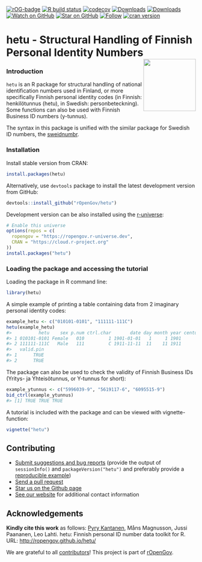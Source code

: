 
<!-- README.md is generated from README.Rmd. Please edit that file -->

<!-- badges: start -->

[![rOG-badge](https://ropengov.github.io/rogtemplate/reference/figures/ropengov-badge.svg)](http://ropengov.org/)
[![R build
status](https://github.com/rOpenGov/hetu/workflows/R-CMD-check/badge.svg)](https://github.com/rOpenGov/hetu/actions)
[![codecov](https://codecov.io/gh/rOpenGov/hetu/branch/master/graph/badge.svg)](https://codecov.io/gh/rOpenGov/hetu)
[![Downloads](http://cranlogs.r-pkg.org/badges/grand-total/hetu)](https://cran.r-project.org/package=hetu)
[![Downloads](http://cranlogs.r-pkg.org/badges/hetu)](https://cran.r-project.org/package=hetu)
[![Watch on
GitHub](https://img.shields.io/github/watchers/ropengov/hetu.svg?style=social)](https://github.com/ropengov/hetu/watchers)
[![Star on
GitHub](https://img.shields.io/github/stars/ropengov/hetu.svg?style=social)](https://github.com/ropengov/hetu/stargazers)
[![Follow](https://img.shields.io/twitter/follow/ropengov.svg?style=social)](https://twitter.com/intent/follow?screen_name=ropengov)
[![cran
version](http://www.r-pkg.org/badges/version/hetu)](http://cran.rstudio.com/web/packages/hetu)
<!-- badges: end -->

<!--[![rstudio mirror downloads](http://cranlogs.r-pkg.org/badges/grand-total/hetu)](https://github.com/metacran/cranlogs.app)-->

# hetu - Structural Handling of Finnish Personal Identity Numbers <a href="https://ropengov.github.io/hetu/"><img src="man/figures/logo.png" align="right" height="139" /></a>

### Introduction

`hetu` is an R package for structural handling of national
identification numbers used in Finland, or more specifically Finnish
personal identity codes (in Finnish: henkilötunnus (hetu), in Swedish:
personbeteckning). Some functions can also be used with Finnish Business
ID numbers (y-tunnus).

The syntax in this package is unified with the similar package for
Swedish ID numbers, the
[sweidnumbr](https://github.com/rOpenGov/sweidnumbr).

### Installation

Install stable version from CRAN:

``` r
install.packages(hetu)
```

Alternatively, use `devtools` package to install the latest development
version from GitHub:

``` r
devtools::install_github("rOpenGov/hetu")
```

Development version can be also installed using the
[r-universe](https://ropengov.r-universe.dev):

``` r
# Enable this universe
options(repos = c(
  ropengov = "https://ropengov.r-universe.dev",
  CRAN = "https://cloud.r-project.org"
))
install.packages("hetu")
```

### Loading the package and accessing the tutorial

Loading the package in R command line:

``` r
library(hetu)
```

A simple example of printing a table containing data from 2 imaginary
personal identity codes:

``` r
example_hetu <- c("010101-0101", "111111-111C")
hetu(example_hetu)
#>          hetu    sex p.num ctrl.char       date day month year century
#> 1 010101-0101 Female   010         1 1901-01-01   1     1 1901       -
#> 2 111111-111C   Male   111         C 1911-11-11  11    11 1911       -
#>   valid.pin
#> 1      TRUE
#> 2      TRUE
```

The package can also be used to check the validity of Finnish Business
IDs (Yritys- ja Yhteisötunnus, or Y-tunnus for short):

``` r
example_ytunnus <- c("5996039-9", "5619117-6", "6095515-9")
bid_ctrl(example_ytunnus)
#> [1] TRUE TRUE TRUE
```

A tutorial is included with the package and can be viewed with
vignette-function:

``` r
vignette("hetu")
```

## Contributing

  - [Submit suggestions and bug
    reports](https://github.com/ropengov/hetu/issues) (provide the
    output of `sessionInfo()` and `packageVersion("hetu")` and
    preferably provide a [reproducible
    example](http://adv-r.had.co.nz/Reproducibility.html))
  - [Send a pull request](https://github.com/rOpenGov/hetu/pulls)
  - [Star us on the Github page](https://github.com/ropengov/hetu/)
  - [See our website](http://ropengov.org/community/) for additional
    contact information

## Acknowledgements

**Kindly cite this work** as follows: [Pyry
Kantanen](http://github.com/pitkant/), Måns Magnusson, Jussi Paananen,
Leo Lahti. hetu: Finnish personal ID number data toolkit for R. URL:
<http://ropengov.github.io/hetu/>

We are grateful to all
[contributors](https://github.com/rOpenGov/hetu/graphs/contributors)\!
This project is part of [rOpenGov](http://ropengov.org).
